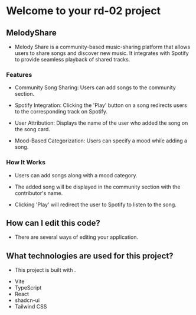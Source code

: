 # Welcome to your rd-02 project

## MelodyShare

* Melody Share is a community-based music-sharing platform that allows users to share songs and discover new music. It integrates with Spotify to provide seamless playback of shared tracks.

### Features

* Community Song Sharing: Users can add songs to the community section.

* Spotify Integration: Clicking the 'Play' button on a song redirects users to the corresponding track on Spotify.

* User Attribution: Displays the name of the user who added the song on the song card.

* Mood-Based Categorization: Users can specify a mood while adding a song.

### How It Works

* Users can add songs along with a mood category.

* The added song will be displayed in the community section with the contributor's name.

* Clicking 'Play' will redirect the user to Spotify to listen to the song.

## How can I edit this code?

* There are several ways of editing your application.

## What technologies are used for this project?

* This project is built with .

- Vite
- TypeScript
- React
- shadcn-ui
- Tailwind CSS
